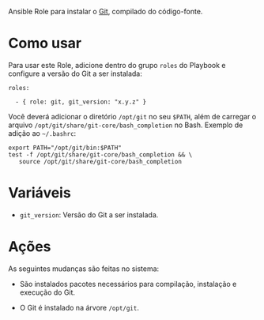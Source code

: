 Ansible Role para instalar o [Git](https://git-scm.com/), compilado do
código-fonte.

# Como usar

Para usar este Role, adicione dentro do grupo `roles` do Playbook e 
configure a versão do Git a ser instalada:

```
roles:

  - { role: git, git_version: "x.y.z" }
```

Você deverá adicionar o diretório `/opt/git` no seu `$PATH`, além
de carregar o arquivo `/opt/git/share/git-core/bash_completion`
no Bash. Exemplo de adição ao `~/.bashrc`:

```
export PATH="/opt/git/bin:$PATH"
test -f /opt/git/share/git-core/bash_completion && \
   source /opt/git/share/git-core/bash_completion
```

# Variáveis

- `git_version`: Versão do Git a ser instalada.

# Ações

As seguintes mudanças são feitas no sistema:

- São instalados pacotes necessários para compilação, instalação e execução do
  Git.

- O Git é instalado na árvore `/opt/git`.
